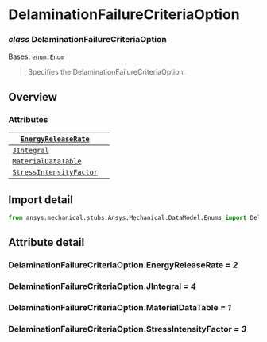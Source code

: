# DelaminationFailureCriteriaOption

### *class* DelaminationFailureCriteriaOption

Bases: [`enum.Enum`](https://docs.python.org/3/library/enum.html#enum.Enum)

> Specifies the DelaminationFailureCriteriaOption.

> <!-- !! processed by numpydoc !! -->

## Overview

### Attributes

| [`EnergyReleaseRate`](#DelaminationFailureCriteriaOption.EnergyReleaseRate)         |    |
|-------------------------------------------------------------------------------------|----|
| [`JIntegral`](#DelaminationFailureCriteriaOption.JIntegral)                         |    |
| [`MaterialDataTable`](#DelaminationFailureCriteriaOption.MaterialDataTable)         |    |
| [`StressIntensityFactor`](#DelaminationFailureCriteriaOption.StressIntensityFactor) |    |

## Import detail

```python
from ansys.mechanical.stubs.Ansys.Mechanical.DataModel.Enums import DelaminationFailureCriteriaOption
```

## Attribute detail

### DelaminationFailureCriteriaOption.EnergyReleaseRate *= 2*

### DelaminationFailureCriteriaOption.JIntegral *= 4*

### DelaminationFailureCriteriaOption.MaterialDataTable *= 1*

### DelaminationFailureCriteriaOption.StressIntensityFactor *= 3*
